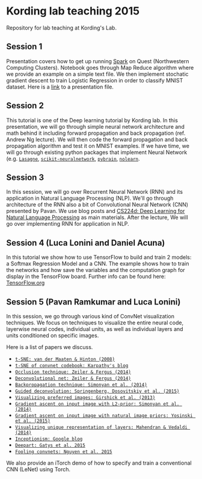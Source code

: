 Kording lab teaching 2015
=========================

Repository for lab teaching at Kording's Lab.

## Session 1

Presentation covers how to get up running [Spark](http://spark.apache.org/) on Quest (Northwestern Computing Clusters). Notebook goes through Map Reduce algorithm where we provide an example on a simple text file. We then implement stochatic gradient descent to train Logistic Regression in order to classify MNIST dataset. Here is a [link](http://klab.smpp.northwestern.edu/wiki/images/9/9b/Big_data_klab.pdf) to a presentation file.


## Session 2

This tutorial is one of the Deep learning tutorial by Kording lab.
In this presentation, we will go through simple neural network architecture and math behind it including forward propagation and back propagation (ref. Andrew Ng lecture).
We will then code the forward propagation and back propagation algorithm and test it on MNIST examples. If we have time, we will go through existing
python packages that implement Neural Network (e.g. [`Lasagne`](https://github.com/Lasagne/Lasagne), [`scikit-neuralnetwork`](https://github.com/aigamedev/scikit-neuralnetwork), [`pybrain`](http://pybrain.org/), [`nolearn`](https://github.com/dnouri/nolearn).


## Session 3

In this session, we will go over Recurrent Neural Network (RNN) and its application in Natural Language Processing (NLP).
We'll go through architecture of the RNN also a bit of Convolutional Neural Network (CNN) presented by Pavan.
We use blog posts and [CS224d: Deep Learning for Natural Language Processing](http://cs224d.stanford.edu/syllabus.html) as main materials. After the lecture, We will go over implementing RNN for application in NLP.


## Session 4 (Luca Lonini and Daniel Acuna)

In this tutorial we show how to use TensorFlow to build and train 2 models: a Softmax Regression Model and a CNN.
The example shows how to train the networks and how save the variables and the computation graph for display in the TensorFlow board.
Further info can be found here: [TensorFlow.org](https://www.tensorflow.org/versions/0.6.0/tutorials/mnist/pros/index.html)


## Session 5 (Pavan Ramkumar and Luca Lonini)

In this session, we go through various kind of ConvNet visualization techniques. We focus on techniques to visualize the entire neural code, layerwise neural codes, individual units, as well as individual layers and units conditioned on specific images.

Here is a list of papers we discuss.

- [`t-SNE: van der Maaten & Hinton (2008)`](http://siplab.tudelft.nl/sites/default/files/vandermaaten08a.pdf)
- [`t-SNE of convnet codebook: Karpathy's blog`](http://cs.stanford.edu/people/karpathy/cnnembed/)
- [`Occlusion technique: Zeiler & Fergus (2014)`](http://arxiv.org/pdf/1311.2901.pdf)
- [`Deconvolutional net: Zeiler & Fergus (2014)`](http://arxiv.org/pdf/1311.2901.pdf)
- [`Backpropagation technique: Simonyan et al. (2014)`](http://arxiv.org/pdf/1312.6034.pdf)
- [`Guided deconvolution: Springenberg, Dosovitskiy et al. (2015)`](http://arxiv.org/pdf/1412.6806.pdf)
- [`Visualizing preferred images: Girshick et al. (2013)`](http://www.cv-foundation.org/openaccess/content_cvpr_2014/papers/Girshick_Rich_Feature_Hierarchies_2014_CVPR_paper.pdf)
- [`Gradient ascent on input image with L2-prior: Simonyan et al. (2014)`](http://arxiv.org/pdf/1312.6034.pdf)
- [`Gradient ascent on input image with natural image priors: Yosinski et al. (2015)`](http://yosinski.com/media/papers/Yosinski__2015__ICML_DL__Understanding_Neural_Networks_Through_Deep_Visualization__.pdf)
- [`Visualizing unique representation of layers: Mahendran & Vedaldi (2014)`](http://arxiv.org/pdf/1412.0035.pdf)
- [`Inceptionism: Google blog`](http://googleresearch.blogspot.com/2015/06/inceptionism-going-deeper-into-neural.html)
- [`Deepart: Gatys et al. 2015`](http://www.deepart.io)
- [`Fooling convnets: Nguyen et al. 2015`](http://arxiv.org/pdf/1412.1897.pdf)

We also provide an iTorch demo of how to specify and train a conventional CNN (LeNet) using Torch.
